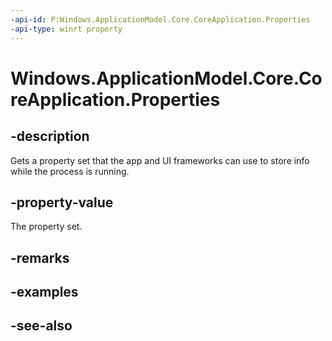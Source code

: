 ----api-id: P:Windows.ApplicationModel.Core.CoreApplication.Properties
-api-type: winrt property
---<!-- Property syntaxpublic Windows.Foundation.Collections.IPropertySet Properties { get; }--># Windows.ApplicationModel.Core.CoreApplication.Properties## -descriptionGets a property set that the app and UI frameworks can use to store info while the process is running.## -property-valueThe property set.## -remarks## -examples## -see-also